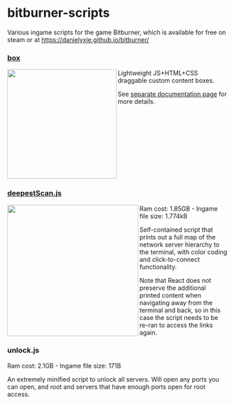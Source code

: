 # bitburner-scripts
Various ingame scripts for the game Bitburner, which is available for free on steam or at https://danielyxie.github.io/bitburner/

### [box](https://github.com/Snarling/bitburner-scripts/tree/main/box)
<img src=https://user-images.githubusercontent.com/84951833/150685207-26819230-348d-40ce-aeb6-3d987b8a94d2.png width=250px align=left>Lightweight JS+HTML+CSS draggable custom content boxes. 

See [separate documentation page](box/README.md) for more details.<br clear=both> 
### [deepestScan.js](https://github.com/Snarling/bitburner-scripts/blob/main/deepestScan.js)
<img src=https://user-images.githubusercontent.com/84951833/150685593-772866e3-8386-4f0e-a5bb-5a78ebf36a76.png height=300px align=left>Ram cost: 1.85GB - Ingame file size: 1.774kB
 
Self-contained script that prints out a full map of the network server hierarchy to the terminal, with color coding and click-to-connect functionality.

Note that React does not preserve the additional printed content when navigating away from the terminal and back, so in this case the script needs to be re-ran to access the links again.<br clear=both>
### unlock.js
Ram cost: 2.1GB - Ingame file size: 171B

An extremely minified script to unlock all servers. Will open any ports you can open, and root and servers that have enough ports open for root access.
